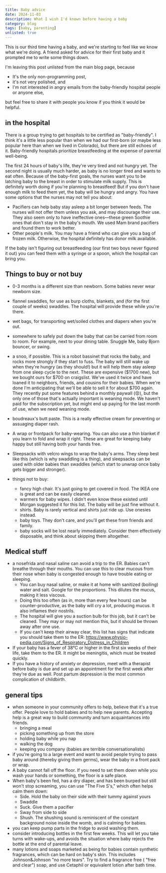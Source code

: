 ```yaml
---
title: Baby advice
date: 2024-11-03
description: What I wish I'd known before having a baby
category: blog
tags: [baby, parenting]
unlisted: true
---
```


This is our third time having a baby, and we're starting to feel like we know what we're doing. A friend asked for advice for their first baby and it prompted me to write some things down.

I'm leaving this post unlisted from the main blog page, because

- It's the only non-programming post,
- it's not very polished, and
- I'm not interested in angry emails from the baby-friendly hospital people or anyone else,

but feel free to share it with people you know if you think it would be helpful.

## in the hospital

There is a group trying to get hospitals to be certified as "baby-friendly". I think it's a little less popular than when we had our first-born (or maybe less popular here than when we lived in Colorado), but there are still echoes of it. Baby-friendly hospitals prioritize breastfeeding at the expense of parental well-being.

The first 24 hours of baby's life, they're very tired and not hungry yet. The second night is usually much harder, as baby is no longer tired and wants to eat often. Because of the baby-first goals, the nurses want you to be latching baby to the breast in order to stimulate milk supply. This is definitely worth doing if you're planning to breastfeed! But if you don't have enough milk to feed them yet, the baby will be hungry and angry. You have some options that the nurses may not tell you about:

- Pacifiers can help baby stay asleep a bit longer between feeds. The nurses will not offer them unless you ask, and may discourage their use. They also seem only to have ineffective ones—these green Soothie ones that don't stay in the baby's mouth. We used Mam brand pacifiers and found them to work better.
- Other people's milk. You may have a friend who can give you a bag of frozen milk. Otherwise, the hospital definitely has donor milk available.

If the baby isn't figuring out breastfeeding (our first two boys never figured it out) you can feed them with a syringe or a spoon, which the hospital can bring you.

## Things to buy or not buy

- 0-3 months is a different size than newborn. Some babies never wear newborn size.
- flannel swaddles, for use as burp cloths, blankets, and (for the first couple of weeks) swaddles. The hospital will provide these while you're there.
- wet bags, for transporting wet/soiled clothes and diapers when you're out.
- somewhere to safely put down the baby that can be carried from room to room. For example, next to your dining table. Snuggle Me, baby Bjorn bouncer, or swing.
- a snoo, if possible. This is a robot bassinet that rocks the baby, and rocks more strongly if they start to fuss. The baby will still wake up when they're hungry (as they should!) but it will help them stay asleep from one sleep cycle to the next. These are expensive ($1700 new), but we bought ours for $700 on craigslist. We've used it twice and have loaned it to neighbors, friends, and cousins for their babies. When we're done I'm anticipating that we'll be able to sell it for about $700 again. They recently put some features behind a monthly paywall (😡), but the only one of those that's actually important is weaning mode. We haven't paid for the subscription yet, but might end up paying for the last month of use, when we need weaning mode.
- boudreaux's butt paste. This is a really effective cream for preventing or assuaging diaper rash.
- A wrap or frontpack for baby-wearing. You can also use a thin blanket if you learn to fold and wrap it right. These are great for keeping baby happy but still having both your hands free.
- Sleepsacks with velcro wings to wrap the baby's arms. They sleep best like this (which is why swaddling is a thing), and sleepsacks can be used with older babies than swaddles (which start to unwrap once baby gets bigger and stronger).

- things not to buy:
  - fancy high chair. It's just going to get covered in food. The IKEA one is great and can be easily cleaned.
  - warmers for baby wipes. I didn't even know these existed until Morgan suggested it for this list. The baby will be just fine without it.
  - shirts. Baby is rarely vertical and shirts just ride up. Use onesies instead.
  - baby toys. They don't care, and you'll get these from friends and family.
  - baby socks will be lost nearly immediately. Consider them effectively disposable, and think about skipping them altogether.

## Medical stuff

- a nosefrida and nasal saline can avoid a trip to the ER. Babies can't breathe through their mouths. You can use this to clear mucous from their nose when baby is congested enough to have trouble eating or sleeping.
  - You can buy nasal saline, or make it at home with sanitized (boiling) water and salt. Google for the proportions. This dilutes the mucus, making it less viscous.
  - Doing this too often (as in, more than every few hours) can be counter-productive, as the baby will cry a lot, producing mucus. It also inflames their nostrils.
  - The hospital will give you a suction bulb for this job, but it can't be cleaned. They may or may not mention this, but it should be thrown away after one use.
  - If you can't keep their airway clear, this list has signs that indicate you should take them to the ER: https://www.physio-pedia.com/Signs_of_Respiratory_Distress_in_Children
- If your baby has a fever of 38°C or higher in the first six weeks of their life, take them to the ER. It might be meningitis, which must be treated quickly.
- If you have a history of anxiety or depression, meet with a therapist before baby is due and set up an appointment for the first week after they're due as well. Post partum depression is the most common complication of childbirth.

## general tips

- when someone in your community offers to help, believe that it's a true offer. People love to hold babies and to help new parents. Accepting help is a great way to build community and turn acquaintances into friends.
  - bringing a meal
  - picking something up from the store
  - holding baby while you nap
  - walking the dog
  - keeping you company (babies are terrible conversationalists)
- if you're going to a large event and want to avoid people trying to pass baby around (thereby giving them germs), wear the baby in a front pack or wrap.
- A baby cannot fall off the floor. If you need to set them down while you wash your hands or something, the floor is a safe place.
- When baby's been fed, has a dry diaper, and has been burped but still won't stop screaming, you can use "The Five S's," which often helps calm them down:
  - Side. Hold the baby on their side with their tummy against yours
  - Swaddle
  - Suck. Give them a pacifier
  - Sway from side to side
  - Shush. The shushing sound is reminiscent of the constant background noise inside the womb, and is calming for babies.
- you can keep pump parts in the fridge to avoid washing them.
- consider introducing bottles in the first few weeks. This will let you take turns with wake-ups, and avoids the situation where baby rejects the bottle at the end of parental leave.
- many lotions and soaps marketed as being for babies contain synthetic fragrances, which can be hard on baby's skin. This includes Johnson&Johnson "no more tears". Try to find a fragrance free ( "free and clear") soap, and use Cetaphil or equivalent lotion after bath time.
